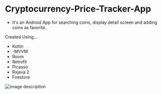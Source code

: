 # Cryptocurrency-Price-Tracker-App
    
- It's an Android App for searching coins, display detail screen and  adding coins as favorite.

Created Using...
- Kotlin
- -MVVM
- Room
- Retrofit
- Picasso
- Rxjava 2 
- Firestore

![image description](<img src="https://gifyu.com/image/SxLEU">)

